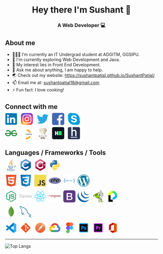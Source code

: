 # <div align="center">Hey there I'm Sushant 👋</div>

### <div style="text-align: center">A Web Developer 💻</div>


## About me
- 👨🏽‍💻 I’m currently an IT Undergrad student at ADGITM, GGSIPU.
- 🌱 I'm currently exploring Web Development and Java.
- 🤔 My interest lies in Front End Development.
- 💬 Ask me about anything, I am happy to help.
- 🌏 Check out my website: https://sushantpatial.github.io/SushantPatial/
- 📫 Email me at: sushantpatial18@gmail.com
- ⚡ Fun fact: I love cooking!

## Connect with me
<p style="margin-top:-10px">
  <a href="https://www.linkedin.com/in/sushant-patial-2895a7204/" style="text-decoration: none;">
    <img src="assets/images/icons/LinkedIn.png" alt="LinkedIn" height="40" style="; border-radius:5px;">
  </a>&nbsp;
  <a href="https://www.instagram.com/sushant_patial/" style="text-decoration: none;">
    <img src="assets/images/icons/Instagram.png" alt="Instagram" height="40" style="">
  </a>&nbsp;
  <a href="https://twitter.com/SushantPatial1" style="text-decoration: none;">
    <img src="assets/images/icons/Twitter.png" alt="Twitter" height="40" style="">
  </a>&nbsp;
  <a href="https://www.facebook.com/sushant.patial.77/" style="text-decoration: none;">
    <img src="assets/images/icons/Facebook.png" alt="Facebook" height="40" style="border-radius:5px;">
  </a>&nbsp;
  <a href="https://join.skype.com/invite/yG4BKspBLdT1" style="text-decoration: none;">
    <img src="assets/images/icons/Skype.png" alt="Skype" height="40" style="">
  </a>&nbsp;
</p>
<p style="margin-top:-10px">
  <a href="https://auth.geeksforgeeks.org/user/sushantpatial18/profile" style="text-decoration: none;">
    <img src="assets/images/icons/GFG.png" alt="GFG" height="40" style="">
  </a>&nbsp;
  <a href="https://leetcode.com/SushantPatial/" style="text-decoration: none;">
    <img src="assets/images/icons/Leetcode.png" alt="Leetcode" height="40" style="">
  </a>&nbsp;
  <a href="https://www.codechef.com/users/sushantpatial" style="text-decoration: none;">
    <img src="assets/images/icons/Codechef.png" alt="Codechef" height="40" style="border-radius:5px;">
  </a>&nbsp;
  <a href="https://www.hackerrank.com/sushantpatial18" style="text-decoration: none;">
    <img src="assets/images/icons/Hackerrank.png" alt="Hackerrank" height="40" style="border-radius:5px;">
  </a>&nbsp;
  <a href="https://www.hackerearth.com/@sushantpatial18" style="text-decoration: none;">
    <img src="assets/images/icons/Hackerearth.png" alt="Hackerearth" height="40" style="">
  </a>&nbsp;
</p>

## Languages / Frameworks / Tools
<p style="margin-top:-10px">
  <img src="assets/images/icons/Java.png" alt="Java" height="40" style="">&nbsp;
  <img src="assets/images/icons/C.png" alt="C" height="40" style="">&nbsp;
  <img src="assets/images/icons/C++Alt.png" alt="CPP" height="40" style="">&nbsp;
  <img src="assets/images/icons/Python.png" alt="Python" height="40" style="">&nbsp;
</p>
<p style="margin-top:-5px">
  <img src="assets/images/icons/HTML.png" alt="HTML" height="40" style="">&nbsp;
  <img src="assets/images/icons/CSS.png" alt="CSS" height="40" style="">&nbsp;
  <img src="assets/images/icons/JavaScript.png" alt="JavaScript" height="40" style="">&nbsp;
  <img src="assets/images/icons/PHP.png" alt="PHP" height="40" style="">&nbsp;
  <img src="assets/images/icons/RESTAPI.png" alt="RESTAPI" height="40" style="">&nbsp;
  <img src="assets/images/icons/WordPress.png" alt="WordPress" height="40" style="">&nbsp;
</p>
<p style="margin-top:-5px">
  <img src="assets/images/icons/Node.png" alt="NodeJS" height="40" style="">&nbsp;
  <img src="assets/images/icons/Express.png" alt="ExpressJS" height="40" style="">&nbsp;
  <img src="assets/images/icons/React.png" alt="ReactJS" height="40" style="">&nbsp;
  <img src="assets/images/icons/Mongoose.png" alt="Mongoose" height="40" style="">&nbsp;
  <img src="assets/images/icons/Bootstrap.png" alt="Bootstrap" height="40" style="">&nbsp;
  <img src="assets/images/icons/jQuery.png" alt="jQuery" height="40" style="">&nbsp;
  <img src="assets/images/icons/GSAP.png" alt="GSAP" height="40" style="">&nbsp;
  <img src="assets/images/icons/Passport.png" alt="PassportJS" height="40" style="">&nbsp;
</p>
<p style="margin-top:-5px">
  <img src="assets/images/icons/MongoDB.png" alt="MongoDB" height="40" style="">&nbsp;
  <img src="assets/images/icons/MySQL.png" alt="MySQL" height="40" style="">&nbsp;
</p>
<p style="margin-top:-5px">
  <img src="assets/images/icons/VS.png" alt="VS" height="40" style="">&nbsp;
  <img src="assets/images/icons/Git.png" alt="Git" height="40" style="">&nbsp;
  <img src="assets/images/icons/Postman.png" alt="Postman" height="40" style="">&nbsp;
  <img src="assets/images/icons/GCloud.png" alt="GCloud" height="40" style="">&nbsp;
  <img src="assets/images/icons/Figma.png" alt="Figma" height="40" style="">&nbsp;
  <img src="assets/images/icons/Photoshop.png" alt="Photoshop" height="40" style="">&nbsp;
  <img src="assets/images/icons/Premiere.png" alt="Premiere" height="40" style="">&nbsp;
  <img src="assets/images/icons/Office.png" alt="Office" height="40" style="">&nbsp;
</p>
<hr>

![Top Langs](https://github-readme-stats.vercel.app/api/top-langs/?username=SushantPatial&theme=tokyonight)



